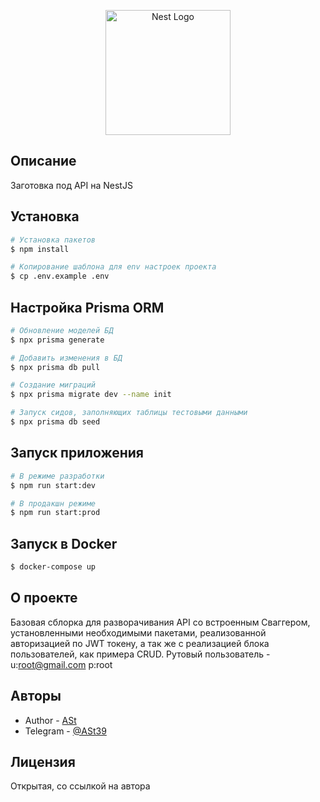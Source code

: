 <p align="center">
  <a href="http://nestjs.com/" target="blank"><img src="https://nestjs.com/img/logo-small.svg" width="200" alt="Nest Logo" /></a>
</p>

## Описание

Заготовка под API на NestJS

## Установка

```bash
# Установка пакетов
$ npm install

# Копирование шаблона для env настроек проекта 
$ cp .env.example .env
```

## Настройка Prisma ORM

```bash
# Обновление моделей БД 
$ npx prisma generate

# Добавить изменения в БД
$ npx prisma db pull

# Создание миграций
$ npx prisma migrate dev --name init

# Запуск сидов, заполняющих таблицы тестовыми данными
$ npx prisma db seed
```

## Запуск приложения

```bash
# В режиме разработки
$ npm run start:dev
```

```bash
# В продакшн режиме
$ npm run start:prod
```

## Запуск в Docker

```bash
$ docker-compose up
```

## О проекте

Базовая сблорка для разворачивания API со встроенным Сваггером, установленными необходимыми пакетами, реализованной авторизацией по JWT токену, 
а так же с реализацией блока пользователей, как примера CRUD.
Рутовый пользователь - u:root@gmail.com p:root

## Авторы

- Author - [ASt](https://github.com/ast39)
- Telegram - [@ASt39](https://t.me/ASt39)

## Лицензия
Открытая, со ссылкой на автора 
